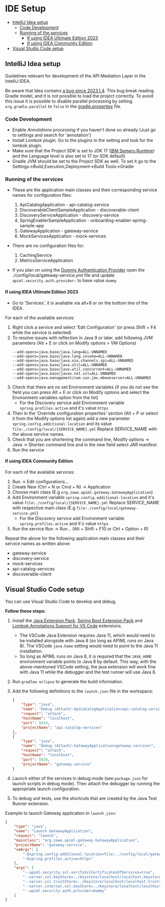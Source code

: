 <!-- omit in toc -->
# IDE Setup

- [IntelliJ Idea setup](#intellij-idea-setup)
  - [Code Development](#code-development)
  - [Running of the services](#running-of-the-services)
    - [If using IDEA Ultimate Edition 2023](#if-using-idea-ultimate-edition-2023)
    - [If using IDEA Community Edition](#if-using-idea-community-edition)
- [Visual Studio Code setup](#visual-studio-code-setup)

## IntelliJ Idea setup

Guidelines relevant for development of the API Mediation Layer in the IntelliJ IDEA.

Be aware that Idea contains 
[a bug since 2023.1.4](https://youtrack.jetbrains.com/issue/IDEA-323055/Gradle-with-GraalVM-buildtools-plugin-fails-to-import-on-2023.2-EAP-5).
This bug break reading Gradle model, and it is not possible to load the project correctly. To avoid this issue it is 
possible to disable parallel processing by setting `org.gradle.parallel` to `false` in the
[gradle.properties](../gradle.properties) file.

### Code Development

- Enable _Annotations processing_ if you haven't done so already (Just go to settings and search for 'annotation')
- Install Lombok plugin. Go to the plugins in the setting and look for the lombok plugin.
- Make sure that the Project SDK is set to JDK 17 ([IBM Semeru Runtime](https://developer.ibm.com/languages/java/semeru-runtimes/downloads/)) and the Language level is also set to 17 (or SDK default)
- Gradle JVM should be set to the Project SDK as well. To set it go to the Settings->Build,Execution,Deployment->Build Tools->Gradle

### Running of the services

- These are the application main classes and their corresponding service names for configuration files:
    1. ApiCatalogApplication - api-catalog-service
    2. DiscoverableClientSampleApplication - discoverable-client
    3. DiscoveryServiceApplication - discovery-service
    4. SpringEnablerSampleApplication - onboarding-enabler-spring-sample-app
    5. GatewayApplication - gateway-service
    6. MockServicesApplication - mock-services

- There are no configuration files for:
    1. CachingService
    2. MetricsServiceApplication

- If you plan on using the [Dummy Authentication Provider](https://docs.zowe.org/stable/extend/extend-apiml/authentication-for-apiml-services/#dummy-authentication-provider) open the ./config/local/gateway-service.yml file and update `apiml.security.auth.provider:` to have value  `dummy`

#### If using IDEA Ultimate Edition 2023

- Go to 'Services', it is available via alt+8 or on the bottom line of the IDEA.

For each of the available services:

1. Right click a service and select 'Edit Configuration' (or press Shift + F4 while the service is selected)
2. To resolve issues with reflection in Java 9 or later, add following JVM parameters (Alt + E or click on Modify options > VM Options)
   ```
   --add-opens=java.base/java.lang=ALL-UNNAMED
   --add-opens=java.base/java.lang.invoke=ALL-UNNAMED
   --add-opens=java.base/java.nio.channels.spi=ALL-UNNAMED
   --add-opens=java.base/java.util=ALL-UNNAMED
   --add-opens=java.base/java.util.concurrent=ALL-UNNAMED
   --add-opens=java.base/javax.net.ssl=ALL-UNNAMED
   --add-opens=java.management/com.sun.jmx.mbeanserver=ALL-UNNAMED
   ```
3. Check that there are no set Environment variables (if you do not see the field you can press Alt + E or click on Modify options and select the Environment variables option from the list)
    - For the Discovery service add Environment variable `spring.profiles.active` and it's value `https`
5. Then in the 'Override configuration properties' section (Alt + P or select it from the Modify options list again) add a new parameter `spring.config.additional-location` and its value `file:./config/local/{SERVICE_NAME}.yml` Replace SERVICE_NAME with the above service names.
6. Check that you are shortening the command line, Modify options -> Java -> Shorten command line and in the new field select JAR manifest.
7. Run the service

#### If using IDEA Community Edition

For each of the available services:

1. Run -> Edit configurations...
2. Create New (Ctrl + N or Cmd + N) -> Application
3. Choose main class (E.g `org.zowe.apiml.gateway.GatewayApplication`)
4. Add Environment variable `spring.config.additional-location` and it's value `file:./config/local/{SERVICE_NAME}.yml` Replace SERVICE_NAME with respective main class (E.g `file:./config/local/gateway-service.yml`)
    - For the Discovery service add Environment variable `spring.profiles.active` and it's value `https`
5. Run the service Run -> Run... (Alt + Shift + F10 or Ctrl + Option + R)

Repeat the above for the following application main classes and their service names as written above:

- gateway-service
- discovery-service
- mock-services
- api-catalog-services
- discoverable-client

## Visual Studio Code setup

You can use Visual Studio Code to develop and debug.

**Follow these steps:**

1. Install the [Java Extension Pack](https://marketplace.visualstudio.com/items?itemName=vscjava.vscode-java-pack), [Spring Boot Extension Pack](https://marketplace.visualstudio.com/items?itemName=Pivotal.vscode-boot-dev-pack) and [Lombok Annotations Support for VS Code](https://marketplace.visualstudio.com/items?itemName=GabrielBB.vscode-lombok) extensions.
    - The VSCode Java Extension requires Java 11, which would need to be installed alongside with Java 8 (so long as APIML runs on Java 8). The VSCode `java.home` setting would need to point to the Java 11 installation.
    - So long as APIML runs on Java 8, it is required that the `JAVA_HOME` environment variable points to Java 8 by default. This way, with the above-mentioned VSCode setting, the java extension will work fine with Java 11 while the debugger and the test runner will use Java 8.
2. Run `gradlew eclipse` to generate the build information.
3. Add the following definitions to the `launch.json` file in the workspace:

    ```json
    {
        "type": "java",
        "name": "Debug (Attach)-ApiCatalogApplication<api-catalog-services>",
        "request": "attach",
        "hostName": "localhost",
        "port": 5014,
        "projectName": "api-catalog-services"
    },
    {
        "type": "java",
        "name": "Debug (Attach)-GatewayApplication<gateway-service>",
        "request": "attach",
        "hostName": "localhost",
        "port": 5010,
        "projectName": "gateway-service"
    }
    ```

4. Launch either of the services in debug mode (see `package.json` for launch scripts in debug mode). Then attach the debugger by running the appropriate launch configuration.
5. To debug unit tests, use the shortcuts that are created by the Java Test Runner extension.

Example to launch Gateway application in `launch.json`:

```json
{
    "type": "java",
    "name": "Launch GatewayApplication",
    "request": "launch",
    "mainClass": "org.zowe.apiml.gateway.GatewayApplication",
    "projectName": "gateway-service",
    "vmArgs": [
        "-Dspring.config.additional-location=file:../config/local/gateway-service.yml",
        "-Dspring.profiles.active=https"
    ],
    "args": [
        "--apiml.security.ssl.verifySslCertificatesOfServices=true",
        "--server.ssl.keyStore=../keystore/localhost/localhost.keystore.p12",
        "--server.ssl.trustStore=../keystore/localhost/localhost.truststore.p12",
        "--server.internal.ssl.keyStore=../keystore/localhost/localhost-multi.keystore.p12",
        "--apiml.security.auth.provider=dummy"
    ]
}
```
